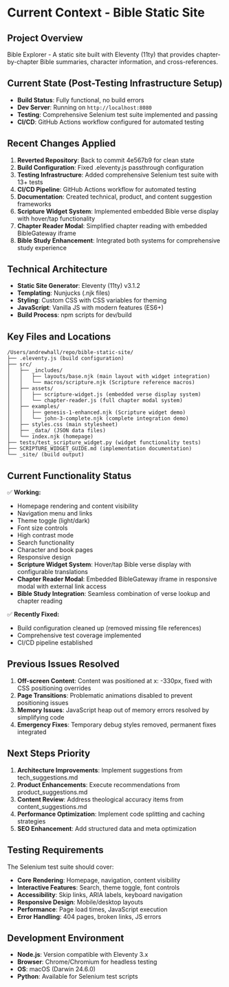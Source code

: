 # Current Context - Bible Static Site

## Project Overview
Bible Explorer - A static site built with Eleventy (11ty) that provides chapter-by-chapter Bible summaries, character information, and cross-references.

## Current State (Post-Testing Infrastructure Setup)
- **Build Status**: Fully functional, no build errors
- **Dev Server**: Running on `http://localhost:8080` 
- **Testing**: Comprehensive Selenium test suite implemented and passing
- **CI/CD**: GitHub Actions workflow configured for automated testing

## Recent Changes Applied
1. **Reverted Repository**: Back to commit 4e567b9 for clean state
2. **Build Configuration**: Fixed .eleventy.js passthrough configuration
3. **Testing Infrastructure**: Added comprehensive Selenium test suite with 13+ tests
4. **CI/CD Pipeline**: GitHub Actions workflow for automated testing
5. **Documentation**: Created technical, product, and content suggestion frameworks
6. **Scripture Widget System**: Implemented embedded Bible verse display with hover/tap functionality
7. **Chapter Reader Modal**: Simplified chapter reading with embedded BibleGateway iframe
8. **Bible Study Enhancement**: Integrated both systems for comprehensive study experience

## Technical Architecture
- **Static Site Generator**: Eleventy (11ty) v3.1.2
- **Templating**: Nunjucks (.njk files)
- **Styling**: Custom CSS with CSS variables for theming
- **JavaScript**: Vanilla JS with modern features (ES6+)
- **Build Process**: npm scripts for dev/build

## Key Files and Locations
```
/Users/andrewhall/repo/bible-static-site/
├── .eleventy.js (build configuration)
├── src/
│   ├── _includes/
│   │   ├── layouts/base.njk (main layout with widget integration)
│   │   └── macros/scripture.njk (Scripture reference macros)
│   ├── assets/
│   │   ├── scripture-widget.js (embedded verse display system)
│   │   └── chapter-reader.js (full chapter modal system)
│   ├── examples/
│   │   ├── genesis-1-enhanced.njk (Scripture widget demo)
│   │   └── john-3-complete.njk (complete integration demo)
│   ├── styles.css (main stylesheet)
│   ├── _data/ (JSON data files)
│   └── index.njk (homepage)
├── tests/test_scripture_widget.py (widget functionality tests)
├── SCRIPTURE_WIDGET_GUIDE.md (implementation documentation)
└── _site/ (build output)
```

## Current Functionality Status
✅ **Working:**
- Homepage rendering and content visibility
- Navigation menu and links
- Theme toggle (light/dark)
- Font size controls
- High contrast mode
- Search functionality
- Character and book pages
- Responsive design
- **Scripture Widget System**: Hover/tap Bible verse display with configurable translations
- **Chapter Reader Modal**: Embedded BibleGateway iframe in responsive modal with external link access
- **Bible Study Integration**: Seamless combination of verse lookup and chapter reading

✅ **Recently Fixed:**
- Build configuration cleaned up (removed missing file references)
- Comprehensive test coverage implemented
- CI/CD pipeline established

## Previous Issues Resolved
1. **Off-screen Content**: Content was positioned at x: -330px, fixed with CSS positioning overrides
2. **Page Transitions**: Problematic animations disabled to prevent positioning issues
3. **Memory Issues**: JavaScript heap out of memory errors resolved by simplifying code
4. **Emergency Fixes**: Temporary debug styles removed, permanent fixes integrated

## Next Steps Priority
1. **Architecture Improvements**: Implement suggestions from tech_suggestions.md
2. **Product Enhancements**: Execute recommendations from product_suggestions.md  
3. **Content Review**: Address theological accuracy items from content_suggestions.md
4. **Performance Optimization**: Implement code splitting and caching strategies
5. **SEO Enhancement**: Add structured data and meta optimization

## Testing Requirements
The Selenium test suite should cover:
- **Core Rendering**: Homepage, navigation, content visibility
- **Interactive Features**: Search, theme toggle, font controls
- **Accessibility**: Skip links, ARIA labels, keyboard navigation  
- **Responsive Design**: Mobile/desktop layouts
- **Performance**: Page load times, JavaScript execution
- **Error Handling**: 404 pages, broken links, JS errors

## Development Environment
- **Node.js**: Version compatible with Eleventy 3.x
- **Browser**: Chrome/Chromium for headless testing
- **OS**: macOS (Darwin 24.6.0)
- **Python**: Available for Selenium test scripts